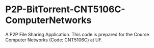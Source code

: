 # P2P-BitTorrent-CNT5106C-ComputerNetworks
A P2P File Sharing Application. This code is prepared for the Course Computer Networks (Code: CNT5106C) at UF.
